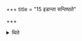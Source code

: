 +++
title = "15 इडान्ता सन्तिष्ठते"

+++

<details><summary>थिते</summary>

इडान्ता सन्तिष्ठते १५
</details>
